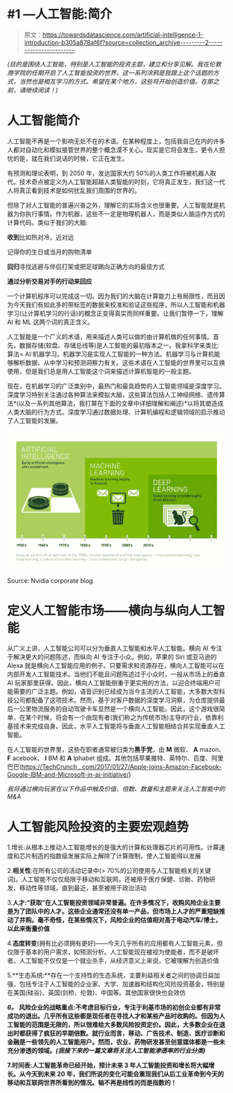 # #1 —人工智能:简介

> 原文：<https://towardsdatascience.com/artificial-intelligence-1-introduction-b305a878af6f?source=collection_archive---------2----------------------->

*(目的是围绕人工智能，特别是人工智能的投资主题，建立和分享见解。我在伦敦商学院的任期开启了人工智能投资的世界，这一系列涂鸦是我跟上这个话题的方式，当然也是相互学习的方式。希望在某个地方，这些将开始创造价值。在那之前，请继续阅读！)*

# **人工智能简介**

人工智能不再是一个影响无处不在的术语。在某种程度上，包括我自己在内的许多人都对自动化和模拟接管世界的整个概念漠不关心。现实是它将会发生，更令人担忧的是，就在我们说话的时候，它正在发生。

有预测和理论表明，到 2050 年，发达国家大约 50%的人类工作将被机器人取代。技术奇点被定义为人工智能超越人类智能的时刻，它将真正发生，我们这一代人将真正看到技术是如何扰乱我们周围的世界的。

但除了对人工智能的普遍兴奋之外，理解它的实际含义也很重要。人工智能就是机器为你执行事情。作为机器，这些不一定是物理机器人，而是类似人脑运作方式的计算代码。类似于我们的大脑:

**收到**比如热对冷，近对远

记得你的生日或当月的购物清单

**回归**寻找逃避与伴侣打架或把足球踢向正确方向的最佳方式

**通过分析交易对手的行动来回应**

一个计算机程序可以完成这一切。因为我们的大脑在计算能力上有局限性，而且因为今天我们有如此多的带标签的数据来校准和验证这些程序，所以人工智能和机器学习(让计算机学习的行话)的概念正变得真实而同样重要。让我们暂停一下，理解 AI 和 ML 这两个词的真正含义。

人工智能是一个广义的术语，用来描述人类可以做的由计算机做的任何事情。首先，数据存储(软盘、存储总线等)是人工智能的最初版本之一。我拿科学来类比:算法= AI:机器学习。机器学习是实现人工智能的一种方法。机器学习与计算机能够解析数据、从中学习和预测洞察力有关。这些术语在人工智能的世界里可以互换使用，但是我们总是用人工智能这个词来描述计算机智能的一般主题。

现在，在机器学习的广泛类别中，最热门和最具趋势的人工智能领域是深度学习。深度学习特别关注通过各种算法来模拟大脑，这些算法包括人工神经网络、遗传算法*(以及一系列其他算法，我打算在下面的文章中详细理解和阐述)*以将其塑造成人类大脑的行为方式。深度学习通过数据处理、计算机编程和逻辑领域的启示推动了人工智能的发展。

![](img/b2574e02cc2cb70264678f6d8652a0a9.png)

Source: Nvidia corporate blog

# **定义人工智能市场——横向与纵向人工智能**

从广义上讲，人工智能公司可以分为垂直人工智能和水平人工智能。横向 AI 专注于解决更大的问题陈述，而纵向 AI 专注于小众。例如，苹果的 Siri 或亚马逊的 Alexa 就是横向人工智能应用的例子。只要需求和资源存在，横向人工智能可以在内部开发人工智能技术。当他们不能且问题陈述过于小众时，一般从市场上的垂直 AI 玩家那里获得。因此，横向人工智能侧重于更实用的方法，以迎合终端用户可能需要的广泛主题。例如，语音识别已经成为当今主流的人工智能，大多数大型科技公司都配备了这项技术。然而，基于对客户数据的深度学习洞察，为仓库提供最后一公里物流服务的自动驾驶卡车显然是一个横向人工智能。因此，这个游戏很简单，在某个时候，将会有一个由现有者(我们称之为传统市场)主导的行业，依靠利基技术来完成自身。因此，水平人工智能将与垂直人工智能相结合并实现垂直人工智能。

在人工智能的世界里，这些在职者通常被归类为**黑手党**，由 **M** 微软、 **A** mazon、 **F** acebook、 **I** BM 和 **A** lphabet 组成。其他包括苹果推特、英特尔、百度、阿里巴巴([https://TechCrunch . com/2017/01/27/Apple-joins-Amazon-Facebook-Google-IBM-and-Microsoft-in-ai-initiative/](https://techcrunch.com/2017/01/27/apple-joins-amazon-facebook-google-ibm-and-microsoft-in-ai-initiative/))

*我将通过横向玩家在以下作品中触及价值、倍数、数量和主题来关注人工智能中的 M&A*

# **人工智能风险投资的主要宏观趋势**

1.增长:从根本上推动人工智能增长的是强大的计算和处理器芯片的可用性。计算速度和芯片制造的指数级发展实际上解除了计算限制，使人工智能得以发展

2.**相关性**:在所有公司的活动记录中(> 70%的公司使用与人工智能相关的关键词)。人工智能不仅仅局限于移动和互联网，还被用于医疗保健、诊断、药物研发、移动性等领域，直到最近，甚至被用于政治活动

3.**人才:“获取”在人工智能投资领域非常普遍。在许多情况下，收购风险企业主要是为了团队中的人才。这些企业通常还没有单一产品，但市场上人才的严重短缺推动了并购。毫不奇怪，在某些情况下，风险企业的估值相对高于电动汽车/博士，以此来衡量价值**

4.**态度转变**(拥有比必须拥有更好)——今天几乎所有的应用都有人工智能元素，但仅限于基本的用户需求，如预测分析。人工智能现在被视为使能者，而不是破坏者。人工智能不仅仅是一个就业杀手，从经济意义上来说，它被理解为创造价值

5.**生态系统:**存在一个支持性的生态系统，主要利益相关者之间的协调日益加强，包括专注于人工智能的企业家、大学、加速器和结构化风险投资基金，特别是在美国(硅谷)、英国(剑桥、伦敦)、中国等。其他国家很快也会效仿

***6。*** **风险企业的战略重点:**不考虑目标行业，专注于**利基市场的初创企业都有非常成功的退出。几乎所有这些都是现任者在寻找人才和某些产品时收购的。但因为人工智能的范围是无限的，所以很难给大多数风险投资定价。因此，大多数企业在退出时都获得了疯狂的早期倍数。就行业而言，移动、广告技术、制造、医疗诊断和金融是一些领先的人工智能用户。然而，农业、药物研发甚至创意媒体都是一些未充分渗透的领域。*(我接下来的一篇文章将关注人工智能渗透率的行业分类)***

**7.时间表:人工智能革命已经开始，预计未来 3 年人工智能投资和增长将大幅增长。从今天到未来 20 年，我们所说的变化可能会重现我们从后工业革命到今天的移动和互联网世界所看到的情况。轴不再是线性的而是指数的！**
